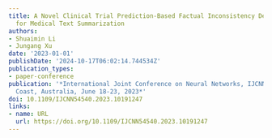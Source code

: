 ```yaml
---
title: A Novel Clinical Trial Prediction-Based Factual Inconsistency Detection Approach
  for Medical Text Summarization
authors:
- Shuaimin Li
- Jungang Xu
date: '2023-01-01'
publishDate: '2024-10-17T06:02:14.744534Z'
publication_types:
- paper-conference
publication: '*International Joint Conference on Neural Networks, IJCNN 2023, Gold
  Coast, Australia, June 18-23, 2023*'
doi: 10.1109/IJCNN54540.2023.10191247
links:
- name: URL
  url: https://doi.org/10.1109/IJCNN54540.2023.10191247
---
```

